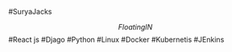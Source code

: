 #SuryaJacks

$$ Floating IN $$
#React js
#Djago
#Python
#Linux
#Docker
#Kubernetis
#JEnkins

<!---
suryajacks/suryajacks is a ✨ special ✨ repository because its `README.md` (this file) appears on your GitHub profile.
You can click the Preview link to take a look at your changes.
--->
